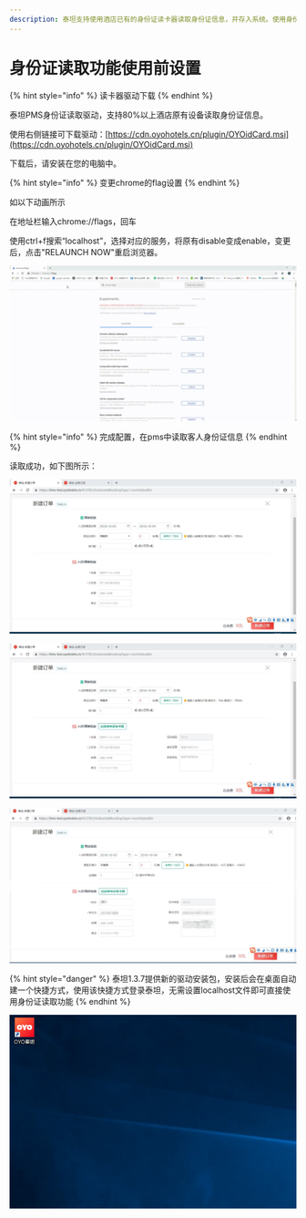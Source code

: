 ```yaml
---
description: 泰坦支持使用酒店已有的身份证读卡器读取身份证信息，并存入系统。使用身份证读取功能之前，需要安装驱动，并变更chrome的flag服务设置
---
```


# 身份证读取功能使用前设置

{% hint style="info" %}
读卡器驱动下载
{% endhint %}

泰坦PMS身份证读取驱动，支持80%以上酒店原有设备读取身份证信息。

使用右侧链接可下载驱动：[https://cdn.oyohotels.cn/plugin/OYOidCard.msi](https://cdn.oyohotels.cn/plugin/OYOidCard.msi)

下载后，请安装在您的电脑中。

{% hint style="info" %}
变更chrome的flag设置
{% endhint %}

如以下动画所示

在地址栏输入chrome://flags，回车

使用ctrl+f搜索“localhost”，选择对应的服务，将原有disable变成enable，变更后，点击"RELAUNCH NOW"重启浏览器。

![&#x4F7F;&#x7528;chrome&#x4FEE;&#x6539;localhost&#x6587;&#x4EF6;](.gitbook/assets/20180930_194859.gif)

{% hint style="info" %}
完成配置，在pms中读取客人身份证信息
{% endhint %}

读取成功，如下图所示：

![&#x65B0;&#x5EFA;&#x8BA2;&#x5355;&#x9875;&#x9762;&#xFF0C;&#x5F00;&#x59CB;&#x8EAB;&#x4EFD;&#x8BC1;&#x8BFB;&#x53D6;](.gitbook/assets/image%20%288%29.png)

  


![&#x5982;&#x672A;&#x81EA;&#x52A8;&#x8BFB;&#x53D6;&#xFF0C;&#x53EF;&#x70B9;&#x51FB;&#x542F;&#x52A8;&#x8EAB;&#x4EFD;&#x8BC1;&#x8BFB;&#x5361;&#x5668;&#x542F;&#x52A8;&#x4E00;&#x6B21;](.gitbook/assets/image%20%285%29.png)

  


![&#x6210;&#x529F;&#x542F;&#x7528;&#xFF0C;&#x5E76;&#x5F55;&#x5165;&#x8BA2;&#x5355;&#x4FE1;&#x606F;](.gitbook/assets/image%20%2810%29.png)

{% hint style="danger" %}
泰坦1.3.7提供新的驱动安装包，安装后会在桌面自动建一个快捷方式，使用该快捷方式登录泰坦，无需设置localhost文件即可直接使用身份证读取功能
{% endhint %}

![&#x684C;&#x9762;&#x51FA;&#x73B0;OYO&#x6CF0;&#x5766;&#x5FEB;&#x6377;&#x65B9;&#x5F0F;&#xFF0C;&#x53CC;&#x51FB;&#x56FE;&#x6807;&#x5373;&#x53EF;&#x5FEB;&#x901F;&#x767B;&#x5F55;&#x6CF0;&#x5766;](.gitbook/assets/image.png)

